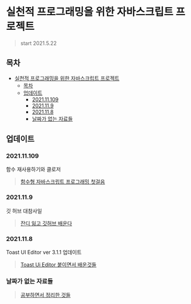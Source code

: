 # 실천적 프로그래밍을 위한 자바스크립트 프로젝트

> start 2021.5.22

## 목차

- [실천적 프로그래밍을 위한 자바스크립트 프로젝트](#실천적-프로그래밍을-위한-자바스크립트-프로젝트)
  - [목차](#목차)
  - [업데이트](#업데이트)
    - [2021.11.109](#202111109)
    - [2021.11.9](#2021119)
    - [2021.11.8](#2021118)
    - [날짜가 없는 자료들](#날짜가-없는-자료들)

## 업데이트

### 2021.11.109

함수 재사용하기와 클로저

> [함수형 자바스크립트 프로그래밍 첫걸음](./develop_diary/20211110.md)

### 2021.11.9

깃 허브 대참사일

> [잔디 잃고 깃허브 배운다](./develop_diary/20211109.md)

### 2021.11.8

Toast UI Editor ver 3.1.1 업데이트

> [Toast Ui Editor 붙이면서 배운것들](./develop_diary/2021_11_8.md)

### 날짜가 없는 자료들

> [공부하면서 정리한 것들](./develop_diary/cloneCoding.md)
